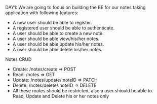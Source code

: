 


DAY1: We are going to focus on building the BE for our notes taking application with following features:
- A new user should be able to register.
- A registered user should be able to authenticate.
- A user should be able to create a new note.
- A user should be able view/his/her notes.
- A user should be able update his/her notes.
- A user should be able delete his/her notes.


Notes CRUD
- Create: /notes/create ⇒ POST
- Read: /notes ⇒ GET
- Update: /notes/update/:noteID ⇒ PATCH
- Delete: /notes/delete/:noteID ⇒ DELETE
- All these routes should be restricted, also a user shiould be able to Read, Update and Delete his or her notes only